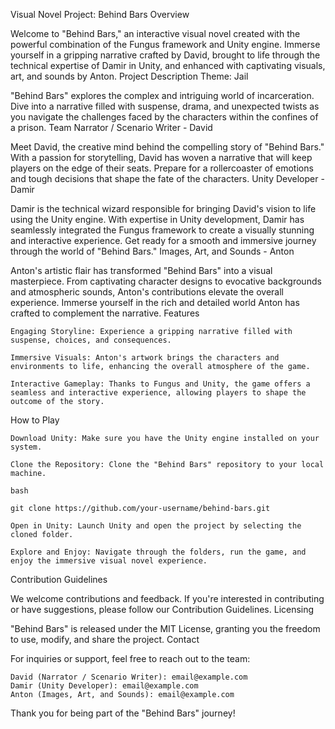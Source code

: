 Visual Novel Project: Behind Bars
Overview

Welcome to "Behind Bars," an interactive visual novel created with the powerful combination of the Fungus framework and Unity engine. Immerse yourself in a gripping narrative crafted by David, brought to life through the technical expertise of Damir in Unity, and enhanced with captivating visuals, art, and sounds by Anton.
Project Description
Theme: Jail

"Behind Bars" explores the complex and intriguing world of incarceration. Dive into a narrative filled with suspense, drama, and unexpected twists as you navigate the challenges faced by the characters within the confines of a prison.
Team
Narrator / Scenario Writer - David

Meet David, the creative mind behind the compelling story of "Behind Bars." With a passion for storytelling, David has woven a narrative that will keep players on the edge of their seats. Prepare for a rollercoaster of emotions and tough decisions that shape the fate of the characters.
Unity Developer - Damir

Damir is the technical wizard responsible for bringing David's vision to life using the Unity engine. With expertise in Unity development, Damir has seamlessly integrated the Fungus framework to create a visually stunning and interactive experience. Get ready for a smooth and immersive journey through the world of "Behind Bars."
Images, Art, and Sounds - Anton

Anton's artistic flair has transformed "Behind Bars" into a visual masterpiece. From captivating character designs to evocative backgrounds and atmospheric sounds, Anton's contributions elevate the overall experience. Immerse yourself in the rich and detailed world Anton has crafted to complement the narrative.
Features

    Engaging Storyline: Experience a gripping narrative filled with suspense, choices, and consequences.

    Immersive Visuals: Anton's artwork brings the characters and environments to life, enhancing the overall atmosphere of the game.

    Interactive Gameplay: Thanks to Fungus and Unity, the game offers a seamless and interactive experience, allowing players to shape the outcome of the story.

How to Play

    Download Unity: Make sure you have the Unity engine installed on your system.

    Clone the Repository: Clone the "Behind Bars" repository to your local machine.

    bash

    git clone https://github.com/your-username/behind-bars.git

    Open in Unity: Launch Unity and open the project by selecting the cloned folder.

    Explore and Enjoy: Navigate through the folders, run the game, and enjoy the immersive visual novel experience.

Contribution Guidelines

We welcome contributions and feedback. If you're interested in contributing or have suggestions, please follow our Contribution Guidelines.
Licensing

"Behind Bars" is released under the MIT License, granting you the freedom to use, modify, and share the project.
Contact

For inquiries or support, feel free to reach out to the team:

    David (Narrator / Scenario Writer): email@example.com
    Damir (Unity Developer): email@example.com
    Anton (Images, Art, and Sounds): email@example.com

Thank you for being part of the "Behind Bars" journey!
